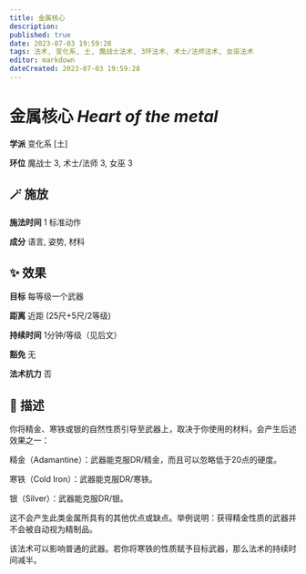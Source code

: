 ```yaml
---
title: 金属核心
description: 
published: true
date: 2023-07-03 19:59:28
tags: 法术, 变化系, 土, 魔战士法术, 3环法术, 术士/法师法术, 女巫法术
editor: markdown
dateCreated: 2023-07-03 19:59:28
---
```


# **金属核心** *Heart of the metal*

**学派** 变化系 \[土\] 

**环位** 魔战士 3, 术士/法师 3, 女巫 3

## 🪄 施放

**施法时间** 1 标准动作

**成分** 语言, 姿势, 材料

## ✨ 效果 

**目标** 每等级一个武器 

**距离** 近距 (25尺+5尺/2等级)  

**持续时间** 1分钟/等级（见后文） 

**豁免** 无

**法术抗力** 否

## 📖 描述

你将精金、寒铁或银的自然性质引导至武器上，取决于你使用的材料，会产生后述效果之一：

精金（Adamantine）：武器能克服DR/精金，而且可以忽略低于20点的硬度。

寒铁（Cold Iron）：武器能克服DR/寒铁。

银（Silver）：武器能克服DR/银。

这不会产生此类金属所具有的其他优点或缺点。举例说明：获得精金性质的武器并不会被自动视为精制品。

该法术可以影响普通的武器。若你将寒铁的性质赋予目标武器，那么法术的持续时间减半。
    